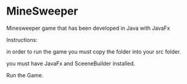 # MineSweeper
Minesweeper game that has been developed in Java with JavaFx

Instructions:

in order to run the game you must copy the folder into your src folder.

you must have JavaFx and SceeneBuilder installed.

Run the Game.
